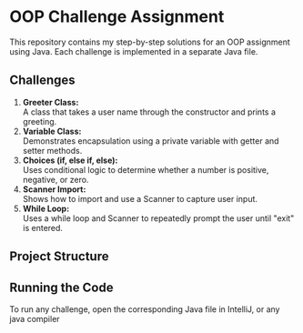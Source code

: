 # OOP Challenge Assignment

This repository contains my step-by-step solutions for an OOP assignment using Java. Each challenge is implemented in a separate Java file.
## Challenges
1. **Greeter Class:**  
   A class that takes a user name through the constructor and prints a greeting.
2. **Variable Class:**  
   Demonstrates encapsulation using a private variable with getter and setter methods.
3. **Choices (if, else if, else):**  
   Uses conditional logic to determine whether a number is positive, negative, or zero.
4. **Scanner Import:**  
   Shows how to import and use a Scanner to capture user input.
5. **While Loop:**  
   Uses a while loop and Scanner to repeatedly prompt the user until "exit" is entered.
## Project Structure

## Running the Code
To run any challenge, open the corresponding Java file in IntelliJ, or any java compiler
